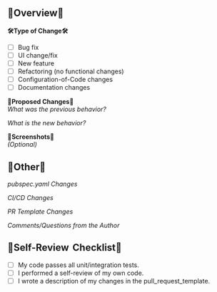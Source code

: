 ## 🌟Overview🌟

<!-- Denote the type of change being made. Select all that apply. -->
**🛠️Type of Change🛠️**
- [ ] Bug fix
- [ ] UI change/fix
- [ ] New feature
- [ ] Refactoring (no functional changes)
- [ ] Configuration-of-Code changes
- [ ] Documentation changes  

<!-- Describe the change that is being made. -->
**🧠Proposed Changes🧠**  
*What was the previous behavior?*

*What is the new behavior?*

<!-- If the UI has changed, you are required to show the before and after. If the UI has not been changed, delete this section. -->
**📸Screenshots📸**  
*(Optional)*


## 🌟Other🌟
<!-- Include this section if modifications were made to pubspec.yaml -->
*pubspec.yaml Changes* 

<!-- Include this section if you made changes to Github Actions files -->
*CI/CD Changes* 

<!-- Include this section if you made changes to the PR template -->
*PR Template Changes*

*Comments/Questions from the Author*

<!-- Before opening the PR, ensure that you can check off all of these boxes. -->
## 🚀Self-Review  Checklist🚀
- [ ] My code passes all unit/integration tests.
- [ ] I performed a self-review of my own code.
- [ ] I wrote a description of my changes in the pull_request_template.